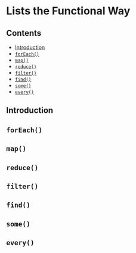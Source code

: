 # Lists the Functional Way

## Contents
- [Introduction](#section1)
- [`forEach()`](#section2)
- [`map()`](#section3)
- [`reduce()`](#section4)
- [`filter()`](#section5)
- [`find()`](#section6)
- [`some()`](#section7)
- [`every()`](#section8)

<div id="section1"/>

## Introduction

<div id="section2"/>

## `forEach()`

<div id="section3"/>

## `map()`

<div id="section4"/>

## `reduce()`

<div id="section5"/>

## `filter()`

<div id="section6"/>

## `find()`

<div id="section7"/>

## `some()`

<div id="section8"/>

## `every()`


